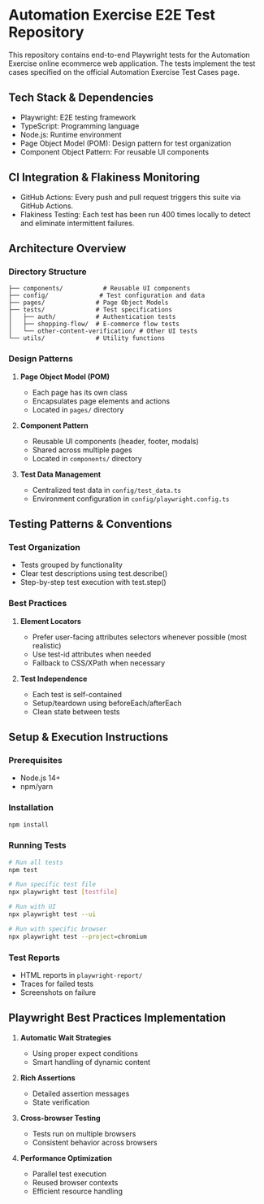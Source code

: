 # Automation Exercise E2E Test Repository
This repository contains end-to-end Playwright tests for the Automation Exercise online ecommerce web application. The tests implement the test cases specified on the official Automation Exercise Test Cases page.


## Tech Stack & Dependencies
- Playwright: E2E testing framework
- TypeScript: Programming language
- Node.js: Runtime environment
- Page Object Model (POM): Design pattern for test organization
- Component Object Pattern: For reusable UI components

## CI Integration & Flakiness Monitoring  
- GitHub Actions: Every push and pull request triggers this suite via GitHub Actions.  
- Flakiness Testing: Each test has been run 400 times locally to detect and eliminate intermittent failures. 

## Architecture Overview

### Directory Structure
```
├── components/           # Reusable UI components
├── config/              # Test configuration and data
├── pages/              # Page Object Models
├── tests/              # Test specifications
│   ├── auth/           # Authentication tests
│   ├── shopping-flow/  # E-commerce flow tests
│   └── other-content-verification/ # Other UI tests
└── utils/              # Utility functions
```

### Design Patterns
1. **Page Object Model (POM)**
   - Each page has its own class
   - Encapsulates page elements and actions
   - Located in `pages/` directory

2. **Component Pattern**
   - Reusable UI components (header, footer, modals)
   - Shared across multiple pages
   - Located in `components/` directory

3. **Test Data Management**
   - Centralized test data in `config/test_data.ts`
   - Environment configuration in `config/playwright.config.ts`

## Testing Patterns & Conventions

### Test Organization
- Tests grouped by functionality
- Clear test descriptions using test.describe()
- Step-by-step test execution with test.step()

### Best Practices
1. **Element Locators**
   - Prefer user-facing attributes selectors whenever possible (most realistic) 
   - Use test-id attributes when needed   
   - Fallback to CSS/XPath when necessary

2. **Test Independence**
   - Each test is self-contained
   - Setup/teardown using beforeEach/afterEach
   - Clean state between tests


## Setup & Execution Instructions

### Prerequisites
- Node.js 14+
- npm/yarn

### Installation
```bash
npm install
```

### Running Tests
```bash
# Run all tests
npm test

# Run specific test file
npx playwright test [testfile]

# Run with UI
npx playwright test --ui

# Run with specific browser
npx playwright test --project=chromium
```

### Test Reports
- HTML reports in `playwright-report/`
- Traces for failed tests
- Screenshots on failure

## Playwright Best Practices Implementation

1. **Automatic Wait Strategies**
   - Using proper expect conditions
   - Smart handling of dynamic content

2. **Rich Assertions**
   - Detailed assertion messages
   - State verification

3. **Cross-browser Testing**
   - Tests run on multiple browsers
   - Consistent behavior across browsers

4. **Performance Optimization**
   - Parallel test execution
   - Reused browser contexts
   - Efficient resource handling

